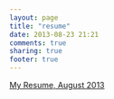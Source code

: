 ```yaml
---
layout: page
title: "resume"
date: 2013-08-23 21:21
comments: true
sharing: true
footer: true
---
```

[My Resume, August 2013](http://www.jason-michael.com/resume/JasonMichaelResumeAugust2013.docx)